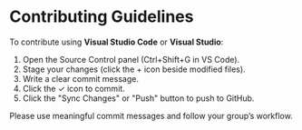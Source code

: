 # Contributing Guidelines

To contribute using **Visual Studio Code** or **Visual Studio**:

1. Open the Source Control panel (Ctrl+Shift+G in VS Code).
2. Stage your changes (click the + icon beside modified files).
3. Write a clear commit message.
4. Click the ✓ icon to commit.
5. Click the "Sync Changes" or "Push" button to push to GitHub.

Please use meaningful commit messages and follow your group’s workflow.
